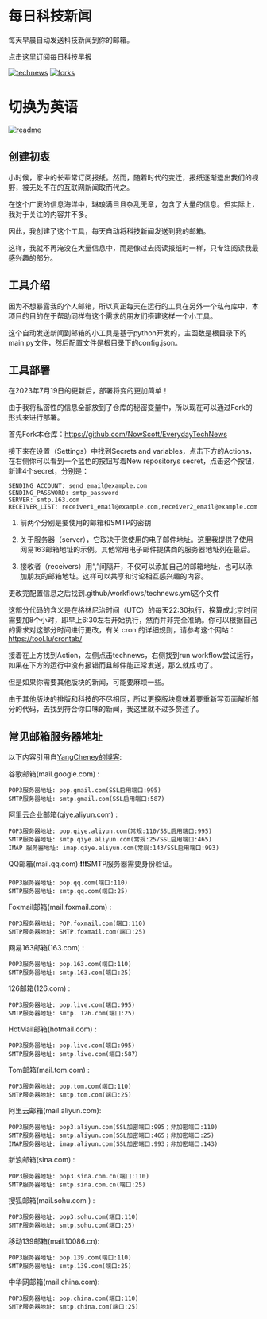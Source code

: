 # 每日科技新闻
每天早晨自动发送科技新闻到你的邮箱。

点击[这里](https://emai-list-inbox.vercel.app/)订阅每日科技早报

[![technews][action-image]][action-url]
[![forks][forks-image]][forks-url]

[action-url]:https://github.com/NowScott/EverydayTechNews/actions/workflows/technews.yml "Action State"
[action-image]:https://img.shields.io/github/actions/workflow/status/NowScott/EverydayTechNews/technews.yml?label=Action
[forks-url]:https://github.com/NowScott/EverydayTechNews/forks
[forks-image]:https://img.shields.io/github/forks/NowScott/EverydayTechNews?label=Forks

# 切换为英语

[![readme][readme-image]][readme-url]

[readme-url]:https://github.com/NowScott/EverydayTechNews/blob/main/README.md "英文版本"
[readme-image]:https://img.shields.io/badge/English_Version-blue

## 创建初衷

小时候，家中的长辈常订阅报纸。然而，随着时代的变迁，报纸逐渐退出我们的视野，被无处不在的互联网新闻取而代之。

在这个广袤的信息海洋中，琳琅满目且杂乱无章，包含了大量的信息。但实际上，我对于关注的内容并不多。

因此，我创建了这个工具，每天自动将科技新闻发送到我的邮箱。

这样，我就不再淹没在大量信息中，而是像过去阅读报纸时一样，只专注阅读我最感兴趣的部分。

## 工具介绍

因为不想暴露我的个人邮箱，所以真正每天在运行的工具在另外一个私有库中，本项目的目的在于帮助同样有这个需求的朋友们搭建这样一个小工具。

这个自动发送新闻到邮箱的小工具是基于python开发的，主函数是根目录下的main.py文件，然后配置文件是根目录下的config.json。

## 工具部署

在2023年7月19日的更新后，部署将变的更加简单！

由于我将私密性的信息全部放到了仓库的秘密变量中，所以现在可以通过Fork的形式来进行部署。

首先Fork本仓库：https://github.com/NowScott/EverydayTechNews

接下来在设置（Settings）中找到Secrets and variables，点击下方的Actions，在右侧你可以看到一个蓝色的按钮写着New repositorys secret，点击这个按钮，新建4个secret，分别是：
```
SENDING_ACCOUNT: send_email@example.com
SENDING_PASSWORD: smtp_password
SERVER: smtp.163.com
RECEIVER_LIST: receiver1_email@example.com,receiver2_email@example.com
```

1. 前两个分别是要使用的邮箱和SMTP的密钥

2. 关于服务器（server），它取决于您使用的电子邮件地址。这里我提供了使用网易163邮箱地址的示例。其他常用电子邮件提供商的服务器地址列在最后。

3. 接收者（receivers）用“,”间隔开，不仅可以添加自己的邮箱地址，也可以添加朋友的邮箱地址。这样可以共享和讨论相互感兴趣的内容。

更改完配置信息之后找到.github/workflows/technews.yml这个文件

这部分代码的含义是在格林尼治时间（UTC）的每天22:30执行，换算成北京时间需要加8个小时，即早上6:30左右开始执行，然而并非完全准确。你可以根据自己的需求对这部分时间进行更改，有关 cron 的详细规则，请参考这个网站：https://tool.lu/crontab/

接着在上方找到Action，左侧点击technews，右侧找到run workflow尝试运行，如果在下方的运行中没有报错而且邮件能正常发送，那么就成功了。

但是如果你需要其他版块的新闻，可能要麻烦一些。

由于其他版块的排版和科技的不尽相同，所以更换版块意味着要重新写页面解析部分的代码，去找到符合你口味的新闻，我这里就不过多赘述了。

## 常见邮箱服务器地址

以下内容引用自[YangCheney的博客](https://blog.csdn.net/YangCheney/article/details/126546220):

谷歌邮箱(mail.google.com) :

    POP3服务器地址: pop.gmail.com(SSL启用端口:995)
    SMTP服务器地址: smtp.gmail.com(SSL启用端口:587)

阿里云企业邮箱(qiye.aliyun.com) :

    POP3服务器地址: pop.qiye.aliyun.com(常规:110/SSL启用端口:995)
    SMTP服务器地址: smtp.qiye.aliyun.com(常规:25/SSL启用端口:465)
    IMAP 服务器地址: imap.qiye.aliyun.com(常规:143/SSL启用端口:993)
QQ邮箱(mail.qq.com):❗❗❗SMTP服务器需要身份验证。

    POP3服务器地址: pop.qq.com(端口:110)
    SMTP服务器地址: smtp.qq.com(端口:25)
Foxmail邮箱(mail.foxmail.com) :

    POP3服务器地址: POP.foxmail.com(端口:110)
    SMTP服务器地址: SMTP.foxmail.com(端口:25)
网易163邮箱(163.com) :

    POP3服务器地址: pop.163.com(端口:110)
    SMTP服务器地址: smtp.163.com(端口:25)

126邮箱(126.com) :

    POP3服务器地址: pop.live.com(端口:995)
    SMTP服务器地址: smtp. 126.com(端口:25)
HotMail邮箱(hotmail.com) :

    POP3服务器地址: pop.live.com(端口:995)
    SMTP服务器地址: smtp.live.com(端口:587）
Tom邮箱(mail.tom.com) :

    POP3服务器地址: pop.tom.com(端口:110)
    SMTP服务器地址: smtp.tom.com(端口:25)
阿里云邮箱(mail.aliyun.com):

    POP3服务器地址: pop3.aliyun.com(SSL加密端口:995；非加密端口:110)
    SMTP服务器地址: smtp.aliyun.com(SSL加密端口:465；非加密端口:25)
    IMAP服务器地址: imap.aliyun.com(SSL加密端口:993；非加密端口:143)
新浪邮箱(sina.com) :

    POP3服务器地址: pop3.sina.com.cn(端口:110)
    SMTP服务器地址: smtp.sina.com.cn(端口:25)
搜狐邮箱(mail.sohu.com ) :

    POP3服务器地址: pop3.sohu.com(端口:110)
    SMTP服务器地址: smtp.sohu.com(端口:25)
移动139邮箱(mail.10086.cn):

    POP3服务器地址: pop.139.com(端口:110)
    SMTP服务器地址: smtp.139.com(端口:25)
中华网邮箱(mail.china.com):

    POP3服务器地址: pop.china.com(端口:110)
    SMTP服务器地址: smtp.china.com(端口:25)